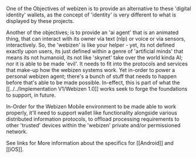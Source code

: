 One of the Objectives of webizen is to provide an alternative to these 'digital identity' wallets, as the concept of 'identity' is very different to what is displayed by these projects. 

Another of the objectives; is to provide an 'ai agent' that is an animated thing, that can interact with its owner via text (nlp) or voice or via sensors, interactively.   So, the 'webizen' is like your helper - yet, its not defined exactly upon users, its just defined within a genre of 'artificial minds' that means its not humanoid, its not like 'skynet' take over the world kinda AI; nor it is able to be made 'evil'.  It needs to fit into the protocols and services that make-up how the webizen systems work.  Yet in-order to power a personal webizen agent; there's a bunch of stuff that needs to happen before that's able to be made possible.  In-effect, this is part of what the [[../../Implementation V1/Webizen 1.0]] works seek to forge the foundations to support, in future. 

In-Order for the Webizen Mobile environment to be made able to work properly, it'll need to support wallet like functionality alongside various distributed information protocols, to offload processing requirements to other 'trusted' devices within the 'webizen' private and/or permissioned network. 

See links for More information about the specifics for [[Android]] and [[iOS]].

